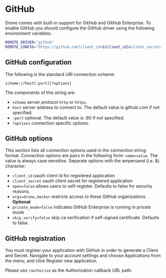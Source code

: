 # GitHub

Drone comes with built-in support for GitHub and GitHub Enterprise. To enable GitHub you should configure the GitHub driver using the following environment variables:

```bash
REMOTE_DRIVER="github"
REMOTE_CONFIG="https://github.com?client_id=${client_id}&client_secret=${client_secret}"
```

## GitHub configuration

The following is the standard URI connection scheme:

```
scheme://host[:port][?options]
```

The components of this string are:

* `scheme` server protocol `http` or `https`.
* `host` server address to connect to. The default value is github.com if not specified.
* `:port` optional. The default value is :80 if not specified.
* `?options` connection specific options.

## GitHub options

This section lists all connection options used in the connection string format. Connection options are pairs in the following form: `name=value`. The value is always case sensitive. Separate options with the ampersand (i.e. &) character:

* `client_id` oauth client id for registered application
* `client_secret` oauth client secret for registered application
* `open=false` allows users to self-register. Defaults to false for security reasons.
* `orgs=drone,docker` restricts access to these GitHub organizations. **Optional**
* `private_mode=false` indicates GitHub Enterprise is running in private mode
* `skip_verify=false` skip ca verification if self-signed certificate. Defaults to false.

## GitHub registration

You must register your application with GitHub in order to generate a Client and Secret. Navigate to your account settings and choose Applications from the menu, and click Register new application.

Please use `/authorize` as the Authorization callback URL path.
